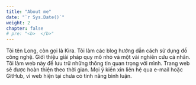 ```yaml
---
title: "About me"
date: "`r Sys.Date()`"
weight: 2
chapter: false
# pre: "<b>  </b>"
---
```


Tôi tên Long, còn gọi là Kira. Tôi làm các blog hướng dẫn cách sử dụng đồ công nghệ. Giới thiệu giải pháp quy mô nhỏ và một vài nghiên cứu cá nhân. Tôi làm web này để lưu trữ những thông tin quan trọng với mình. Trang web sẽ được hoàn thiện theo thời gian. Mọi ý kiến xin liên hệ qua e-mail hoặc GitHub, vì web hiện tại chưa có tính năng bình luận.
